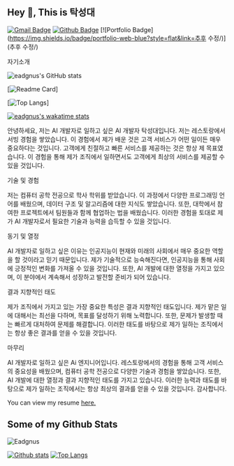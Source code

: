 ## Hey 👋, This is 탁성대
[![Gmail Badge](https://img.shields.io/badge/-de_crystal@naver.com-c14438?style=flat&logo=Gmail&logoColor=white&link=mailto:de_crystal@naver.com)](mailto:de_crystal@naver.com) [![Github Badge](https://img.shields.io/badge/-Eadgnus-grey?style=flat&logo=github&logoColor=white&link=https://github.com/Eadgnus/)](https://www.github.com/Eadgnus/) [![Portfolio Badge](https://img.shields.io/badge/portfolio-web-blue?style=flat&link=추후 수정/)](추후 수정/) <p align='left'>자기소개


![eadgnus's GitHub stats](https://github-readme-stats.vercel.app/api?username=eadgnus&show_icons=true&theme=radical)

[![Readme Card](https://github-readme-stats.vercel.app/api/pin/?username=eadgnus&repo=fire_yolov5)]

[![Top Langs](https://github-readme-stats.vercel.app/api/top-langs/?username=eadgnus)]

[![eadgnus's wakatime stats](https://github-readme-stats.vercel.app/api/wakatime?username=eadgnus)](https://github.com/eadgnus/github-readme-stats)

안녕하세요, 저는 AI 개발자로 일하고 싶은 AI 개발자 탁성대입니다. 
저는 레스토랑에서 서빙 경험을 쌓았습니다. 이 경험에서 제가 배운 것은 고객 서비스가 어떤 일이든 매우 중요하다는 것입니다. 고객에게 친절하고 빠른 서비스를 제공하는 것은 항상 제 목표였습니다. 이 경험을 통해 제가 조직에서 일하면서도 고객에게 최상의 서비스를 제공할 수 있을 것입니다.

기술 및 경험

저는 컴퓨터 공학 전공으로 학사 학위를 받았습니다. 이 과정에서 다양한 프로그래밍 언어를 배웠으며, 데이터 구조 및 알고리즘에 대한 지식도 쌓았습니다. 또한, 대학에서 참여한 프로젝트에서 팀원들과 함께 협업하는 법을 배웠습니다. 이러한 경험을 토대로 제가 AI 개발자로서 필요한 기술과 능력을 습득할 수 있을 것입니다.

동기 및 열정

AI 개발자로 일하고 싶은 이유는 인공지능이 현재와 미래의 사회에서 매우 중요한 역할을 할 것이라고 믿기 때문입니다. 제가 기술적으로 능숙해진다면, 인공지능을 통해 사회에 긍정적인 변화를 가져올 수 있을 것입니다. 또한, AI 개발에 대한 열정을 가지고 있으며, 이 분야에서 계속해서 성장하고 발전할 준비가 되어 있습니다.

결과 지향적인 태도

제가 조직에서 가지고 있는 가장 중요한 특성은 결과 지향적인 태도입니다. 제가 맡은 일에 대해서는 최선을 다하며, 목표를 달성하기 위해 노력합니다. 또한, 문제가 발생할 때는 빠르게 대처하여 문제를 해결합니다. 이러한 태도를 바탕으로 제가 일하는 조직에서는 항상 좋은 결과를 얻을 수 있을 것입니다.

마무리

AI 개발자로 일하고 싶은 Ai 엔지니어입니다. 레스토랑에서의 경험을 통해 고객 서비스의 중요성을 배웠으며, 컴퓨터 공학 전공으로 다양한 기술과 경험을 쌓았습니다. 또한, AI 개발에 대한 열정과 결과 지향적인 태도를 가지고 있습니다. 이러한 능력과 태도를 바탕으로 제가 일하는 조직에서는 항상 최상의 결과를 얻을 수 있을 것입니다. 감사합니다.</p><p align='left'> You can view my resume <a href='추후 수정 ' target=_blank><u>here</u>.</a></p>
## Some of my Github Stats
<p align=left> <img src=https://komarev.com/ghpvc/?username=Eadgnus alt=Eadgnus /> </p>

[![Github stats](https://github-readme-stats.vercel.app/api?username=Eadgnus&show_icons=true&include_all_commits=true)](https://github.com/Eadgnus/github-readme-stats)
[![Top Langs](https://github-readme-stats.vercel.app/api/top-langs/?username=Eadgnus&layout=compact)](https://github.com/Eadgnus/github-readme-stats)
